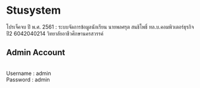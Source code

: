 # Stusystem
โปรเจ็คจบ ปี พ.ศ. 2561 : ระบบจัดการข้อมูลนักเรียน
นายพลศรุต  สนธิโพธิ์ ทล.บ.คอมพิวเตอร์ธุรกิจ ปี2  6042040214 วิทยาลัยอาชีวศึกษานครสวรรค์
<h2 font color="red"><b>Admin Account</b></h2>
<br>
Username : admin
<br>
Password : admin
